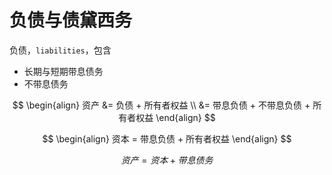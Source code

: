 # 负债与债黛西务

负债，`liabilities`，包含
* 长期与短期带息债务
* 不带息债务

$$
\begin{align}
资产 &= 负债 + 所有者权益 \\
&= 带息负债 + 不带息负债 + 所有者权益
\end{align}
$$

$$
\begin{align}
资本 = 带息负债 + 所有者权益
\end{align}
$$

$$
资产 = 资本 + 带息债务
$$